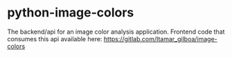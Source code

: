# python-image-colors
The backend/api for an image color analysis application.
Frontend code that consumes this api available here: https://gitlab.com/Itamar_gilboa/image-colors
